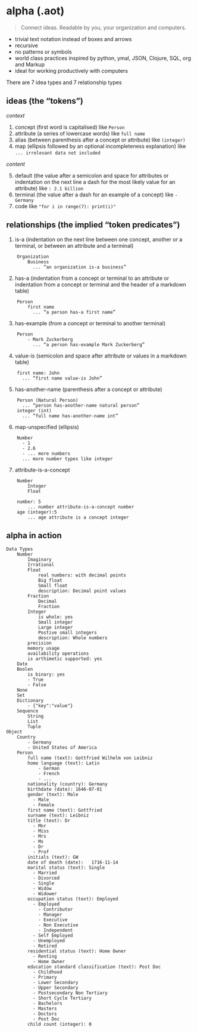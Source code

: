 # alpha (.aot)

> Connect ideas. Readable by you, your organization and computers.

- trivial text notation instead of boxes and arrows
- recursive
- no patterns or symbols
- world class practices inspired by python, ymal, JSON, Clojure, SQL, org and Markup
- ideal for working productively with computers

There are 7 idea types and 7 relationship types

## ideas (the “tokens”)

*context*

1. concept (first word is capitalised) like `Person`
2. attribute (a series of lowercase words) like `full name`
3. alias (between parenthesis after a concept or attribute) like `(integer)`
4. map (ellipsis followed by an optional incompleteness explanation) like `... irrelevant data not included`

*content*

5. default (the value after a semicolon and space for attributes or indentation on the next line a dash for the most likely value for an attribute) like `: 2.1 billion`
6. terminal (the value after a dash for an example of a concept) like `- Germany`
7. code like `"for i in range(7): print(i)"`

## relationships (the implied “token predicates”)

1. is-a (indentation on the next line between one concept, another or a terminal, or between an attribute and a terminal)

```
    Organization
        Business
          ... “an organization is-a business”
```

2. has-a (indentation from a concept or terminal to an attribute or indentation from a concept or terminal and the header of a markdown table)

```
    Person
        first name
          ... “a person has-a first name”
```
3. has-example (from a concept or terminal to another terminal)

```
    Person
        - Mark Zuckerberg
          ... “a person has-example Mark Zuckerberg”
```

4. value-is (semicolon and space after attribute or values in a markdown table)

```
    first name: John
      ... “first name value-is John”
```

5. has-another-name (parenthesis after a concept or attribute)

```
    Person (Natural Person)
      ... “person has-another-name natural person”
    integer (int)
      ... “full name has-another-name int”
```
6. map-unspecified (ellipsis)

```
    Number
      - 1
      - 2.6
      - ... more numbers
      ... more number types like integer

```
7. attribute-is-a-concept

```
    Number
        Integer
        Float

    number: 5
        ... number attribute-is-a-concept number
    age (integer):5
        ... age attribute is a concept integer

```

## alpha in action

```
Data Types
    Number
        Imaginary
        Irrational
        Float
            real numbers: with decimal points
            Big float
            Small float
            description: Decimal point values
        Fraction
            Decimal
            Fraction
        Integer
            is whole: yes
            Small integer
            Large integer
            Postive small integers
            description: Whole numbers
        precision
        memory usage
        availability operations
        is arthimetic supported: yes
    Date
    Boolen
        is binary: yes
        - True
        - False
    None
    Set
    Dictionary
        - {"key":"value"}
    Sequence
        String
        List
        Tuple
Object
    Country
        - Germany
        - United States of America
    Person
        full name (text): Gottfried Wilhelm von Leibniz
        home language (text): Latin
            - German
            - French
            - ...
        nationality (country): Germany
        birthdate (date): 1646-07-01
        gender (text): Male
          - Male
          - Female
        first name (text): Gottfried
        surname (text): Leibniz
        title (text): Dr
          - Mnr
          - Miss
          - Mrs
          - Ms
          - Dr
          - Prof
        initials (text): GW
        date of death (date): 	1716-11-14 
        marital status (text): Single
          - Married
          - Divorced
          - Single
          - Widow
          - Widower
        occupation status (text): Employed
          - Employed
            - Contributor
            - Manager
            - Executive
            - Non Executive
            - Independent
          - Self Employed
          - Unemployed
          - Retired
        residential status (text): Home Owner
          - Renting
          - Home Owner
        education standard classification (text): Post Doc
          - Childhood
          - Primary
          - Lower Secondary
          - Upper Secondary
          - Postsecondary Non Tertiary
          - Short Cycle Tertiary
          - Bachelors
          - Masters
          - Doctors
          - Post Doc
        child count (integer): 0

```